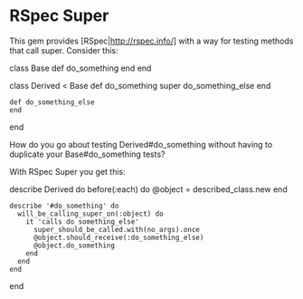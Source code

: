RSpec Super
===========
This gem provides [RSpec|http://rspec.info/] with a way for testing methods that call super.  Consider this:

  class Base
    def do_something
    end
  end

  class Derived < Base
    def do_something
      super
      do_something_else
    end

    def do_something_else
    end
  end

How do you go about testing Derived#do_something without having to duplicate your Base#do_something tests?

With RSpec Super you get this:

  describe Derived do
    before(:each) do
      @object = described_class.new
    end

    describe '#do_something' do
      will_be_calling_super_on(:object) do
        it 'calls do something_else'
          super_should_be_called.with(no_args).once
          @object.should_receive(:do_something_else)
          @object.do_something
        end
      end
    end
  end

